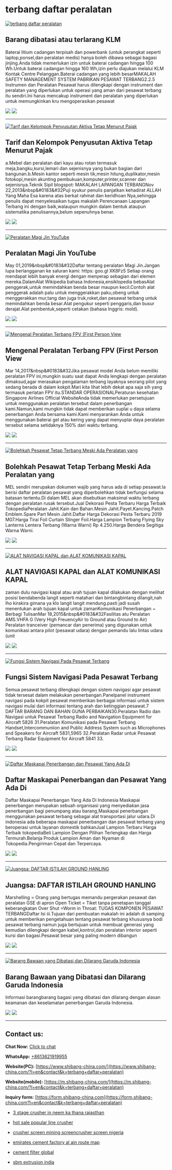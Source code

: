 # terbang daftar peralatan

<a href="https://swt.shibang-china.com/?l=en&img&k=terbang+daftar+peralatan" target="_blank">![terbang daftar peralatan](http://static.shibang-china.com/all-800x300/1236.jpg)</a>

## Barang dibatasi atau terlarang KLM
Baterai litium cadangan terpisah dan powerbank (untuk perangkat seperti laptop,ponsel,dan peralatan medis) hanya boleh dibawa sebagai bagasi jinjing.Anda tidak memerlukan izin untuk baterai cadangan hingga 100 Wh.Untuk baterai cadangan hingga 160 Wh,izin perlu diajukan melalui KLM Kontak Centre Pelanggan.Baterai cadangan yang lebih besarMAKALAH SAFETY MANAGEMENT SYSTEM PABRIKAN PESAWAT TERBANG2.2.5 Instrumen dan Peralatan Pesawat harus dilengkapi dengan instrument dan peralatan yang diperlukan untuk operasi yang aman dari pesawat terbang itu sendiri.Ini harus mencakup instrument dan peralatan yang diperlukan untuk memungkinkan kru mengoperasikan pesawat


<a href="https://whatsapp.shibangsoft.com/WhatsApp.php" target="_blank" title="WhatsApp">![](http://static.shibang-china.com/icon/whatsapp.png)</a> <a href="https://swt.shibang-china.com/?l=en&icon&k=terbang+daftar+peralatan" target="_blank">![](http://static.shibang-china.com/icon/chat-en.png)</a>

---

<a href="https://swt.shibang-china.com/?l=en&img&k=terbang+daftar+peralatan" target="_blank">![Tarif dan Kelompok Penyusutan Aktiva Tetap Menurut Pajak](http://static.shibang-china.com/all-800x300/606.jpg)</a>

## Tarif dan Kelompok Penyusutan Aktiva Tetap Menurut Pajak
a.Mebel dan peralatan dari kayu atau rotan termasuk meja,bangku,kursi,lemari dan sejenisnya yang bukan bagian dari bangunan.b.Mesin kantor seperti mesin tik,mesin hitung,duplikator,mesin fotokopi,mesin akunting pembukuan,komputer,printer,scanner dan sejenisnya.Teknik Sipil blogspot: MAKALAH LAPANGAN TERBANGNov 22,2013&nbsp&#0183&#32Puji syukur penulis panjatkan kehadirat ALLAH Yang Maha Esa karena atas berkat rahmat dan keridhoan Nya,sehingga penulis dapat menyelesaikan tugas makalah Perencanaan Lapangan Terbang ini dengan baik,walaupun mungkin dalam bentuk ataupun sistematika penulisannya,belum sepenuhnya benar.


<a href="https://whatsapp.shibangsoft.com/WhatsApp.php" target="_blank" title="WhatsApp">![](http://static.shibang-china.com/icon/whatsapp.png)</a> <a href="https://swt.shibang-china.com/?l=en&icon&k=terbang+daftar+peralatan" target="_blank">![](http://static.shibang-china.com/icon/chat-en.png)</a>

---

<a href="https://swt.shibang-china.com/?l=en&img&k=terbang+daftar+peralatan" target="_blank">![Peralatan Magi Jin YouTube](http://static.shibang-china.com/all-800x300/191.jpg)</a>

## Peralatan Magi Jin YouTube
May 01,2019&nbsp&#0183&#32Daftar tentang peralatan Magi Jin.Jangan lupa berlangganan ke saluran kami: https: goo.gl XK8Fz5 Setiap orang mendapat lebih banyak energi dengan menyerap sebagian dari elemen mereka.DalamAlat Wikipedia bahasa Indonesia,ensiklopedia bebasAlat penggerak,untuk memindahkan benda besar maupun kecil.Contoh alat penggerak adalah palu untuk menggerakkan paku,obeng untuk menggerakkan mur,tang dan juga truk,roket,dan pesawat terbang untuk memindahkan benda besar.Alat pengukur seperti penggaris,dan busur derajat.Alat pembentuk,seperti cetakan (bahasa Inggris: mold).


<a href="https://whatsapp.shibangsoft.com/WhatsApp.php" target="_blank" title="WhatsApp">![](http://static.shibang-china.com/icon/whatsapp.png)</a> <a href="https://swt.shibang-china.com/?l=en&icon&k=terbang+daftar+peralatan" target="_blank">![](http://static.shibang-china.com/icon/chat-en.png)</a>

---

<a href="https://swt.shibang-china.com/?l=en&img&k=terbang+daftar+peralatan" target="_blank">![Mengenal Peralatan Terbang FPV (First Person View](http://static.shibang-china.com/all-800x300/901.jpg)</a>

## Mengenal Peralatan Terbang FPV (First Person View
Mar 14,2017&nbsp&#0183&#32Jika pesawat model Anda belum memiliki peralatan FPV ini,mungkin suatu saat dapat Anda lengkapi dengan peralatan dimaksud,agar merasakan pengalaman terbang layaknya seorang pilot yang sedang berada di dalam kokpit.Mari kita lihat lebih dekat apa saja sih yang termasuk perlatan FPV itu.STANDAR OPERASIONALPeraturan kesehatan Singapore Airlines Official WebsiteAnda tidak memerlukan persetujuan untuk menggunakan peralatan tersebut dalam penerbangan kami.Namun,kami mungkin tidak dapat memberikan suplai u daya selama penerbangan Anda bersama kami.Kami menyarankan Anda untuk menggunakan baterai gel atau kering yang dapat menyuplai daya peralatan tersebut selama setidaknya 150% dari waktu terbang.


<a href="https://whatsapp.shibangsoft.com/WhatsApp.php" target="_blank" title="WhatsApp">![](http://static.shibang-china.com/icon/whatsapp.png)</a> <a href="https://swt.shibang-china.com/?l=en&icon&k=terbang+daftar+peralatan" target="_blank">![](http://static.shibang-china.com/icon/chat-en.png)</a>

---

<a href="https://swt.shibang-china.com/?l=en&img&k=terbang+daftar+peralatan" target="_blank">![Bolehkah Pesawat Tetap Terbang Meski Ada Peralatan yang](http://static.shibang-china.com/all-800x300/1340.jpg)</a>

## Bolehkah Pesawat Tetap Terbang Meski Ada Peralatan yang
MEL sendiri merupakan dokumen wajib yang harus ada di setiap pesawat.Ia berisi daftar peralatan pesawat yang diperbolehkan tidak berfungsi selama batasan tertentu.Di dalam MEL akan disebutkan maksimal waktu terbang dengan peralatan rusak tersebut.Jual Dekorasi Pesta Terbaru Harga Terbaik TokopediaPeralatan Jahit.Kain dan Bahan.Mesin Jahit.Payet.Kancing.Patch Emblem.Spare Part Mesin Jahit.Daftar Harga Dekorasi Pesta Terbaru 2019 M07.Harga Tirai Foil Curtain Slinger Foil.Harga Lampion Terbang Flying Sky Lanterns Lentera Terbang (Warna Warni) Rp 4.250.Harga Bendera Segitiga Warna Warni.


<a href="https://whatsapp.shibangsoft.com/WhatsApp.php" target="_blank" title="WhatsApp">![](http://static.shibang-china.com/icon/whatsapp.png)</a> <a href="https://swt.shibang-china.com/?l=en&icon&k=terbang+daftar+peralatan" target="_blank">![](http://static.shibang-china.com/icon/chat-en.png)</a>

---

<a href="https://swt.shibang-china.com/?l=en&img&k=terbang+daftar+peralatan" target="_blank">![ALAT NAVIGASI KAPAL dan ALAT KOMUNIKASI KAPAL](http://static.shibang-china.com/all-800x300/49.jpg)</a>

## ALAT NAVIGASI KAPAL dan ALAT KOMUNIKASI KAPAL
zaman dulu navigasi kapal atau arah tujuan kapal dilakukan dengan melihat posisi bendabenda langit seperti matahari dan bintangbintang dilangit,nah lho kirakira gimana ya klo langit langit mendung.pasti jadi susah menentukan arah tujuan kapal untuk zamanKomunikasi Penerbangan ~ Berbagi TulisanMar 18,2015&nbsp&#0183&#32Fasilitas atu Peralatan AMS.VHFA G (Very High FreuencyAir to Ground atau Ground to Air) Peralatan tranceiver (pemancar dan penerima) yang digunakan untuk komunikasi antara pilot (pesawat udara) dengan pemandu lalu lintas udara (unit


<a href="https://whatsapp.shibangsoft.com/WhatsApp.php" target="_blank" title="WhatsApp">![](http://static.shibang-china.com/icon/whatsapp.png)</a> <a href="https://swt.shibang-china.com/?l=en&icon&k=terbang+daftar+peralatan" target="_blank">![](http://static.shibang-china.com/icon/chat-en.png)</a>

---

<a href="https://swt.shibang-china.com/?l=en&img&k=terbang+daftar+peralatan" target="_blank">![Fungsi Sistem Navigasi Pada Pesawat Terbang](http://static.shibang-china.com/all-800x300/874.jpg)</a>

## Fungsi Sistem Navigasi Pada Pesawat Terbang
Semua pesawat terbang dilengkapi dengan sistem navigasi agar pesawat tidak tersesat dalam melakukan penerbangan.Panelpanel instrument navigasi pada kokpit pesawat memberikan berbagai informasi untuk sistem navigasi mulai dari informasi tentang arah dan ketinggian pesawat.7 DAFTAR BARANG DAN BAHAN GUNA PERBAIKAN30.Peralatan Radio dan Navigasi untuk Pesawat Terbang Radio and Navigation Equipment for Aircraft 5826 31.Peralatan Komunikasi pada Pesawat Terbang Handset,Intercommuniion and Public Address System such as Microphones and Speakers for Aircraft 5831,5965 32.Peralatan Radar untuk Pesawat Terbang Radar Equipment for Aircraft 5841 33.


<a href="https://whatsapp.shibangsoft.com/WhatsApp.php" target="_blank" title="WhatsApp">![](http://static.shibang-china.com/icon/whatsapp.png)</a> <a href="https://swt.shibang-china.com/?l=en&icon&k=terbang+daftar+peralatan" target="_blank">![](http://static.shibang-china.com/icon/chat-en.png)</a>

---

<a href="https://swt.shibang-china.com/?l=en&img&k=terbang+daftar+peralatan" target="_blank">![Daftar Maskapai Penerbangan dan Pesawat Yang Ada Di](http://static.shibang-china.com/all-800x300/1476.jpg)</a>

## Daftar Maskapai Penerbangan dan Pesawat Yang Ada Di
Daftar Maskapai Penerbangan Yang Ada Di Indonesia Maskapai penerbangan merupakan sebuah organisasi yang menyediakan jasa penerbangan bagi penumpang atau barang,Maskapai penerbangan menggunakan pesawat terbang sebagai alat transportasi jalur udara.Di indonesia ada beberapa maskapai penerbangan dan pesawat terbang yang beroperasi untuk layanan domestik bahkanJual Lampion Terbaru Harga Terbaik tokopediaBeli Lampion Dengan Pilihan Terlengkap dan Harga Termurah.Belanja Produk Lampion Aman dan Nyaman di Tokopedia.Pengiriman Cepat dan Terpercaya.


<a href="https://whatsapp.shibangsoft.com/WhatsApp.php" target="_blank" title="WhatsApp">![](http://static.shibang-china.com/icon/whatsapp.png)</a> <a href="https://swt.shibang-china.com/?l=en&icon&k=terbang+daftar+peralatan" target="_blank">![](http://static.shibang-china.com/icon/chat-en.png)</a>

---

<a href="https://swt.shibang-china.com/?l=en&img&k=terbang+daftar+peralatan" target="_blank">![Juangsa: DAFTAR ISTILAH GROUND HANLING](http://static.shibang-china.com/all-800x300/157.jpg)</a>

## Juangsa: DAFTAR ISTILAH GROUND HANLING
Marshelling = Orang yang bertugas memandu pergerakan pesawat dan peralatan GSE di apron Open Ticket = Tiket tanpa penetapan tanggal keberangkatan Over Shut =Worm in Throat: TUGAS KOMPONEN PESAWAT TERBANGDaftar Isi iii.Tujuan dari pembuatan makalah ini adalah di samping untuk memberikan pengetahuan tentang pesawat terbang khususnya bodi pesawat terbang namun juga bertujuan untuk membuat generasi yang kemudian dilengkapi dengan kabel,kontrol,dan peralatan interior seperti kursi dan bagasi.Pesawat besar yang paling modern dibangun


<a href="https://whatsapp.shibangsoft.com/WhatsApp.php" target="_blank" title="WhatsApp">![](http://static.shibang-china.com/icon/whatsapp.png)</a> <a href="https://swt.shibang-china.com/?l=en&icon&k=terbang+daftar+peralatan" target="_blank">![](http://static.shibang-china.com/icon/chat-en.png)</a>

---

<a href="https://swt.shibang-china.com/?l=en&img&k=terbang+daftar+peralatan" target="_blank">![Barang Bawaan yang Dibatasi dan Dilarang Garuda Indonesia](http://static.shibang-china.com/all-800x300/633.jpg)</a>

## Barang Bawaan yang Dibatasi dan Dilarang Garuda Indonesia
Informasi barangbarang bagasi yang dibatasi dan dilarang dengan alasan keamanan dan keselamatan penerbangan Garuda Indonesia.

<a href="https://whatsapp.shibangsoft.com/WhatsApp.php" target="_blank" title="WhatsApp">![](http://static.shibang-china.com/icon/whatsapp.png)</a> <a href="https://swt.shibang-china.com/?l=en&icon&k=terbang+daftar+peralatan" target="_blank">![](http://static.shibang-china.com/icon/chat-en.png)</a>

---
## Contact us:

**Chat Now:** [Click to chat](https://swt.shibang-china.com?l=en&contact&k=terbang+daftar+peralatan)

**WhatsApp:**  [+8613621919955](https://whatsapp.shibangsoft.com/WhatsApp.php)

**Website(PC):** [https://www.shibang-china.com/](https://www.shibang-china.com/?l=en&contact&k=terbang+daftar+peralatan)

**Website(mobile):** [https://m.shibang-china.com/](https://m.shibang-china.com/?l=en&contact&k=terbang+daftar+peralatan)

**Inquiry form:** [https://form.shibang-china.com](https://form.shibang-china.com?l=en&contact&k=terbang+daftar+peralatan)

* [3 stage crusher in neem ka thana rajasthan](../113/3%20stage%20crusher%20in%20neem%20ka%20thana%20rajasthan.md)

* [hot sale popular line crusher](../123/hot%20sale%20popular%20line%20crusher.md)

* [crusher screen mining screencrusher screen nigeria](../113/crusher%20screen%20mining%20screencrusher%20screen%20nigeria.md)

* [emirates cement factory al ain route map](../117/emirates%20cement%20factory%20al%20ain%20route%20map.md)

* [cement filter global](../112/cement%20filter%20global.md)

* [sbm extrusion india](../116/sbm%20extrusion%20india.md)